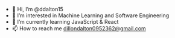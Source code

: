 - 👋 Hi, I’m @ddalton15
- 👀 I’m interested in Machine Learning and Software Engineering
- 🌱 I’m currently learning JavaScript & React
- 📫 How to reach me dillondalton0952362@gmail.com

<!---
ddalton15/ddalton15 is a ✨ special ✨ repository because its `README.md` (this file) appears on your GitHub profile.
You can click the Preview link to take a look at your changes.
--->
